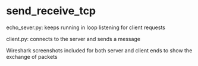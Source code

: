 # send_receive_tcp
echo_sever.py: keeps running in loop listening for client requests

client.py: connects to the server and sends a message

Wireshark screenshots included for both server and client ends to show the exchange of packets
